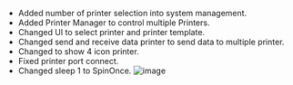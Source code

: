 - Added number of printer selection into system management.
- Added Printer Manager to control multiple Printers.
- Changed UI to select printer and printer template.
- Changed send and receive data printer to send data to multiple printer.
- Changed to show 4 icon printer.
- Fixed printer port connect.
- Changed sleep 1 to SpinOnce.
![image](https://github.com/user-attachments/assets/3b833ef4-b6fe-415f-96cd-325ed47cba43)

